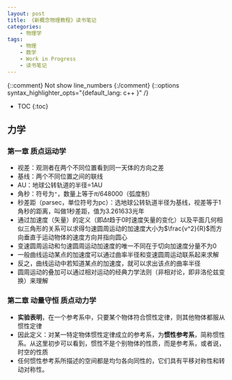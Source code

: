 ```yaml
---
layout: post
title: 《新概念物理教程》读书笔记
categories:
    - 物理学
tags:
    - 物理
    - 数学
    - Work in Progress
    - 读书笔记
---
```


{::comment} Not show line_numbers {:/comment}
{::options syntax_highlighter_opts="{default_lang: c++ \}" /}

* TOC
{:toc}

## 力学

### 第一章 质点运动学

- 视差：观测者在两个不同位置看到同一天体的方向之差
- 基线：两个不同位置之间的联线
- AU：地球公转轨道的半径=1AU
- 角秒：符号为`"`，数量上等于$\pi/648000$（弧度制）
- 秒差距（parsec，単位符号为pc）：选地球公转轨道半径为基线，视差等于1角秒的距离，叫做1秒差距，值为3.261633光年
- 通过加速度（矢量）的定义（即$\Delta t$趋于0时速度矢量的变化）以及平面几何相似三角形的关系可以求得匀速圆周运动的加速度大小为$\frac{v^2}{R}$而方向垂直于运动物体的速度方向并指向圆心
- 变速圆周运动和匀速圆周运动加速度的唯一不同在于切向加速度分量不为0
- 一般曲线运动某点的加速度可以通过曲率半径和变速圆周运动联系起来求解
- 反之，曲线运动中若知道某点的加速度，就可以求出该点的曲率半径
- 圆周运动的叠加可以通过相对运动的经典力学法则（非相对论，即非洛伦兹变换）来理解

### 第二章 动量守恒 质点动力学

- **实验表明**，在一个参考系中，只要某个物体符合惯性定律，则其他物体都服从惯性定律
- 因此定义：对某一特定物体惯性定律成立的参考系，为**惯性参考系**，简称惯性系。从这里初步可以看到，惯性不是个别物体的性质，而是参考系，或者说，时空的性质
- 任何惯性参考系所描述的空间都是均匀各向同性的，它们具有平移对称性和转动对称性。
